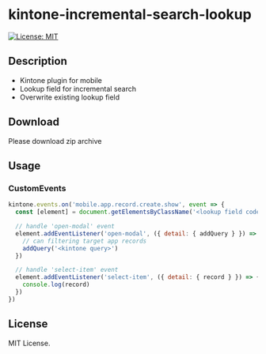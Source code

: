 # kintone-incremental-search-lookup

[![License: MIT](https://img.shields.io/badge/License-MIT-yellow.svg)](https://opensource.org/licenses/MIT)

## Description

- Kintone plugin for mobile
- Lookup field for incremental search
- Overwrite existing lookup field

## Download

Please download zip archive

## Usage

### CustomEvents

```js
kintone.events.on('mobile.app.record.create.show', event => {
  const [element] = document.getElementsByClassName('<lookup field code>')

  // handle 'open-modal' event
  element.addEventListener('open-modal', ({ detail: { addQuery } }) => {
    // can filtering target app records
    addQuery('<kintone query>')
  })

  // handle 'select-item' event
  element.addEventListener('select-item', ({ detail: { record } }) => {
    console.log(record)
  })
})
```

## License

MIT License.
